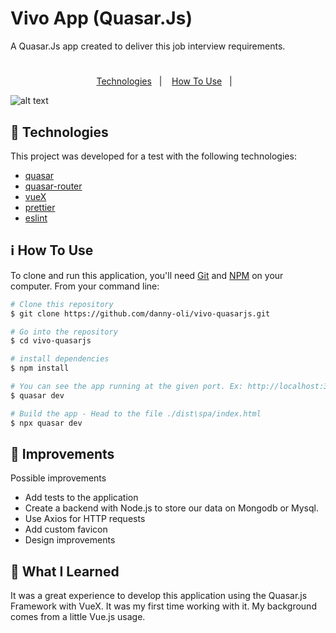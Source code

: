 # Vivo App (Quasar.Js)

A Quasar.Js app created to deliver this job interview requirements.

<h1 align="center">
</h1>

<p align="center">
  <a href="#rocket-technologies">Technologies</a>&nbsp;&nbsp;&nbsp;|&nbsp;&nbsp;&nbsp;
  <a href="#information_source-how-to-use">How To Use</a>&nbsp;&nbsp;&nbsp;|&nbsp;&nbsp;&nbsp;
</p>

![alt text](https://github.com/danny-oli/vivo-quasarjs/blob/main/src/assets/preview/preview.JPG)


## :rocket: Technologies

This project was developed for a test with the following technologies:

- [quasar](https://quasar.dev/)
- [quasar-router](https://router.vuejs.org/)
- [vueX](https://quasar.dev/quasar-cli/vuex-store#introduction)
- [prettier](https://prettier.io/)
- [eslint](https://eslint.org/)


## :information_source: How To Use

To clone and run this application, you'll need [Git](https://git-scm.com) and [NPM](https://docs.npmjs.com/getting-started) on your computer. From your command line:

```bash
# Clone this repository
$ git clone https://github.com/danny-oli/vivo-quasarjs.git

# Go into the repository
$ cd vivo-quasarjs

# install dependencies
$ npm install

# You can see the app running at the given port. Ex: http://localhost:3000
$ quasar dev

# Build the app - Head to the file ./dist\spa/index.html
$ npx quasar dev

```


## :rocket: Improvements

Possible improvements

- Add tests to the application
- Create a backend with Node.js to store our data on Mongodb or Mysql.
- Use Axios for HTTP requests
- Add custom favicon
- Design improvements

## :rocket: What I Learned

It was a great experience to develop this application using the  Quasar.js Framework with VueX.
It was my first time working with it. My background comes from a little Vue.js usage.


